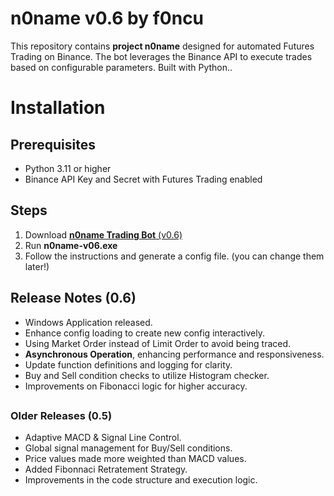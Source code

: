 
# n0name v0.6 by f0ncu
This repository contains **project n0name** designed for automated Futures Trading on Binance. The bot leverages the Binance API to execute trades based on configurable parameters. Built with Python..

# Installation
## Prerequisites
- Python 3.11 or higher
- Binance API Key and Secret with Futures Trading enabled

## Steps
1. Download [**n0name Trading Bot** (v0.6)](https://github.com/firatoncu/noname/releases/download/n0name-v06/n0name-v06.exe)
2. Run **n0name-v06.exe** 
3. Follow the instructions and generate a config file. (you can change them later!)  

## Release Notes (0.6)
- Windows Application released.
- Enhance config loading to create new config interactively.
- Using Market Order instead of Limit Order to avoid being traced.
- **Asynchronous Operation**, enhancing performance and responsiveness.
- Update function definitions and logging for clarity.
- Buy and Sell condition checks to utilize Histogram checker.
- Improvements on Fibonacci logic for higher accuracy.
##
### Older Releases (0.5)
- Adaptive MACD & Signal Line Control.
- Global signal management for Buy/Sell conditions.
- Price values made more weighted than MACD values.
- Added Fibonnaci Retratement Strategy.
- Improvements in the code structure and execution logic.

